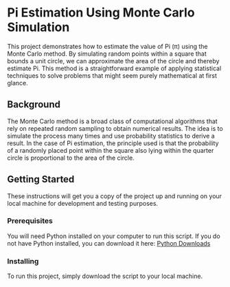 # Pi Estimation Using Monte Carlo Simulation

This project demonstrates how to estimate the value of Pi (π) using the Monte Carlo method. By simulating random points within a square that bounds a unit circle, we can approximate the area of the circle and thereby estimate Pi. This method is a straightforward example of applying statistical techniques to solve problems that might seem purely mathematical at first glance.

## Background

The Monte Carlo method is a broad class of computational algorithms that rely on repeated random sampling to obtain numerical results. The idea is to simulate the process many times and use probability statistics to derive a result. In the case of Pi estimation, the principle used is that the probability of a randomly placed point within the square also lying within the quarter circle is proportional to the area of the circle.

## Getting Started

These instructions will get you a copy of the project up and running on your local machine for development and testing purposes.

### Prerequisites

You will need Python installed on your computer to run this script. If you do not have Python installed, you can download it here:
[Python Downloads](https://www.python.org/downloads/)

### Installing

To run this project, simply download the script to your local machine.

